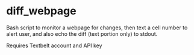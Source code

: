 # diff_webpage

Bash script to monitor a webpage for changes, then text a cell number to alert user, and also echo the diff (text portion only) to stdout.

Requires Textbelt account and API key
